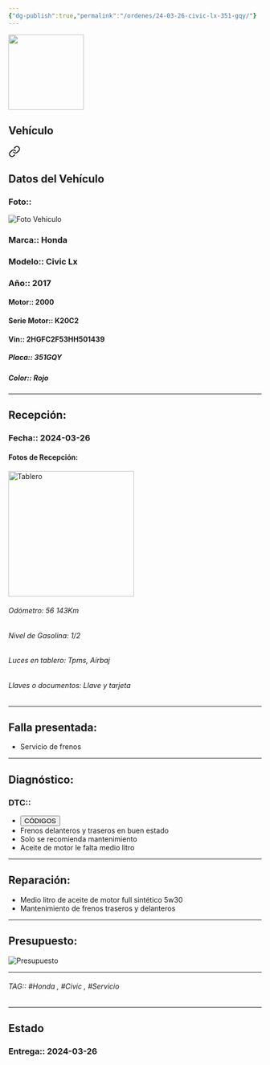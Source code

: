 ```yaml
---
{"dg-publish":true,"permalink":"/ordenes/24-03-26-civic-lx-351-gqy/"}
---
```


<img src="https://lh3.googleusercontent.com/d/137fl3TIZ0-PU8b-Pt0bsjclwHub_u78G" width="150">

## Vehículo

<div class="transclusion internal-embed is-loaded"><a class="markdown-embed-link" href="/vehiculos/honda/civic-lx-351-gqy/#datos-del-vehiculo" aria-label="Open link"><svg xmlns="http://www.w3.org/2000/svg" width="24" height="24" viewBox="0 0 24 24" fill="none" stroke="currentColor" stroke-width="2" stroke-linecap="round" stroke-linejoin="round" class="svg-icon lucide-link"><path d="M10 13a5 5 0 0 0 7.54.54l3-3a5 5 0 0 0-7.07-7.07l-1.72 1.71"></path><path d="M14 11a5 5 0 0 0-7.54-.54l-3 3a5 5 0 0 0 7.07 7.07l1.71-1.71"></path></svg></a><div class="markdown-embed">



## Datos del Vehículo 
### Foto:: 
<img src="https://lh3.googleusercontent.com/d/1KWDuiAFYTSQ7Pv0habdo_WWAd-BxqnJv" Alt="Foto Vehiculo">

### Marca:: Honda
### Modelo:: Civic Lx
### Año:: 2017
#### Motor:: 2000
#### Serie Motor:: K20C2
#### Vin:: 2HGFC2F53HH501439
##### Placa:: 351GQY
##### Color:: Rojo 
---


</div></div>


## Recepción:
### Fecha:: 2024-03-26
#### Fotos de Recepción: 
<img src="https://lh3.googleusercontent.com/d/1KWUh8DgxYJXHqgmzk6m4Xk4J5hEkXHuj" width="250" Alt="Tablero">

###### Odómetro: 56 143Km
###### Nivel de Gasolina: 1/2
###### Luces en tablero: Tpms, Airbaj
###### Llaves o documentos: Llave y tarjeta 

---

## Falla presentada:
- Servicio de frenos 


---

## Diagnóstico:
### DTC:: 

- <a href="http"><button class="btn success">CÓDIGOS</button></a>
- Frenos delanteros y traseros en buen estado 
- Solo se recomienda mantenimiento 
- Aceite de motor le falta medio litro 

---
## Reparación:
- Medio litro de aceite de motor full sintético 5w30
- Mantenimiento de frenos traseros y delanteros 

---

## Presupuesto:

<img src="https://lh3.googleusercontent.com/d/1L60aq0jWMusHMQPnTPyv_S2babA5eHmt" Alt="Presupuesto">

---

###### TAG:: #Honda , #Civic , #Servicio 

---

## Estado

### Entrega:: 2024-03-26


